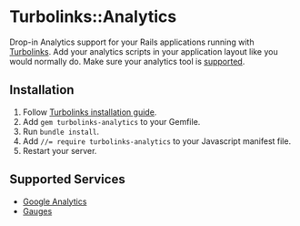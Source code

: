 Turbolinks::Analytics
=====================

Drop-in Analytics support for your Rails applications running with [Turbolinks](https://github.com/rails/turbolinks). Add your analytics scripts in your application layout like you would normally do. Make sure your analytics tool is [supported](#supported-services).


Installation
------------

1. Follow [Turbolinks installation guide](https://github.com/rails/turbolinks#installation).
1. Add `gem turbolinks-analytics` to your Gemfile.
1. Run `bundle install`.
1. Add `//= require turbolinks-analytics` to your Javascript manifest file.
1. Restart your server.


Supported Services
------------------

- [Google Analytics](http://www.google.com/analytics/)
- [Gauges](http://get.gaug.es)
